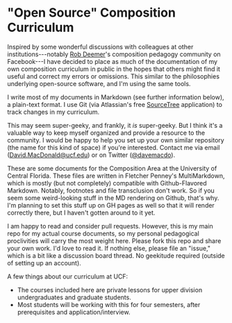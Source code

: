 # "Open Source" Composition Curriculum

Inspired by some wonderful discussions with colleagues at other institutions---notably [Rob Deemer](http://robdeemer.com/)'s composition pedagogy community on Facebook---I have decided to place as much of the documentation of my own composition curriculum in public in the hopes that others might find it useful and correct my errors or omissions. This similar to the philosophies underlying open-source software, and I'm using the same tools.

I write most of my documents in Markdown (see further information below), a plain-text format. I use Git (via Atlassian's free [SourceTree](https://www.sourcetreeapp.com/) application) to track changes in my curriculum.

This may seem super-geeky, and frankly, it *is* super-geeky. But I think it's a valuable way to keep myself organized and provide a resource to the community. I would be happy to help you set up your own similar repository (the name for this kind of space) if you're interested. Contact me via email ([David.MacDonald@ucf.edu](mailto:David.MacDonald@ucf.edu)) or on Twitter ([@davemacdo](http://twitter.com/davemacdo)).

These are some documents for the Composition Area at the University of Central Florida. These files are written in Fletcher Penney's MultiMarkdown, which is mostly (but not completely) compatible with Github-Flavored Markdown. Notably, footnotes and file transclusion don't work. So if you seem some weird-looking stuff in the MD rendering on Github, that's why. I'm planning to set this stuff up on GH pages as well so that it will render correctly there, but I haven't gotten around to it yet.

I am happy to read and consider pull requests. However, this is my main repo for my actual course documents, so my personal pedagogical proclivities will carry the most weight here. Please fork this repo and share your own work. I'd love to read it. If nothing else, please file an "issue," which is a bit like a discussion board thread. No geekitude required (outside of setting up an account).

A few things about our curriculum at UCF:

* The courses included here are private lessons for upper division undergraduates and graduate students.
* Most students will be working with this for four semesters, after prerequisites and application/interview.
